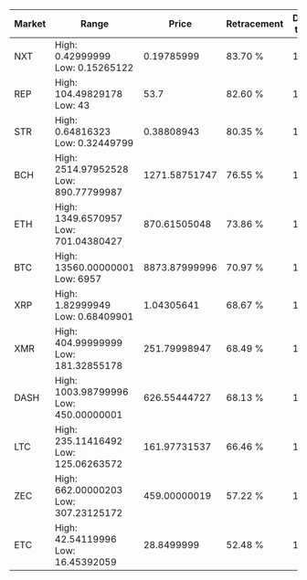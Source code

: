 | Market | Range | Price| Retracement | Doubles to 50% |
| --- | --- | --- | --- | --- |
| NXT | High: 0.42999999<br />Low: 0.15265122 | 0.19785999 | 83.70 % | 1.47 |
| REP | High: 104.49829178<br />Low: 43 | 53.7 | 82.60 % | 1.37 |
| STR | High: 0.64816323<br />Low: 0.32449799 | 0.38808943 | 80.35 % | 1.25 |
| BCH | High: 2514.97952528<br />Low: 890.77799987 | 1271.58751747 | 76.55 % | 1.34 |
| ETH | High: 1349.6570957<br />Low: 701.04380427 | 870.61505048 | 73.86 % | 1.18 |
| BTC | High: 13560.00000001<br />Low: 6957 | 8873.87999996 | 70.97 % | 1.16 |
| XRP | High: 1.82999949<br />Low: 0.68409901 | 1.04305641 | 68.67 % | 1.21 |
| XMR | High: 404.99999999<br />Low: 181.32855178 | 251.79998947 | 68.49 % | 1.16 |
| DASH | High: 1003.98799996<br />Low: 450.00000001 | 626.55444727 | 68.13 % | 1.16 |
| LTC | High: 235.11416492<br />Low: 125.06263572 | 161.97731537 | 66.46 % | 1.11 |
| ZEC | High: 662.00000203<br />Low: 307.23125172 | 459.00000019 | 57.22 % | 1.06 |
| ETC | High: 42.54119996<br />Low: 16.45392059 | 28.8499999 | 52.48 % | 1.02 |

